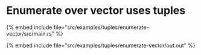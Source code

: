 # Enumerate over vector uses tuples

{% embed include file="src/examples/tuples/enumerate-vector/src/main.rs" %}

{% embed include file="src/examples/tuples/enumerate-vector/out.out" %}


